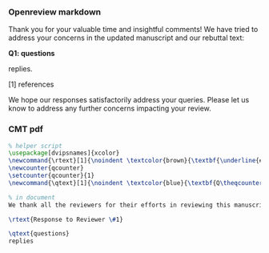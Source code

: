 ### Openreview markdown


Thank you for your valuable time and insightful comments! We have tried to address your concerns in the updated manuscript and our rebuttal text:

**Q1: questions**

replies.

[1] references

We hope our responses satisfactorily address your queries. Please let us know to address any further concerns impacting your review.


### CMT pdf

```latex
% helper script
\usepackage[dvipsnames]{xcolor}
\newcommand{\rtext}[1]{\noindent \textcolor{brown}{\textbf{\underline{#1}}}}
\newcounter{qcounter}
\setcounter{qcounter}{1}
\newcommand{\qtext}[1]{\noindent \textcolor{blue}{\textbf{Q\theqcounter\stepcounter{qcounter}: #1}}}

% in document
We thank all the reviewers for their efforts in reviewing this manuscript and their constructive comments.

\rtext{Response to Reviewer \#1}

\qtext{questions}
replies
```

